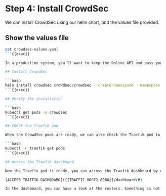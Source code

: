 # Step 4: Install CrowdSec

We can install CrowdSec using our helm chart, and the values file provided.

## Show the values file

```bash
cat crowdsec-values.yaml
```{{exec}}

In a production system, you’ll want to keep the Online API and pass your enrollment key in the environment. You can do this by setting the `DISABLE_ONLINE_API` environment variable to `false` in the `crowdsec-values.yaml` file.

## Install CrowdSec

```bash
helm install crowdsec crowdsec/crowdsec --create-namespace --namespace crowdsec  -f crowdsec-values.yaml
```{{exec}}

## Verify the installation

```bash
kubectl get pods -n crowdsec
```{{exec}}

## Check the Traefik pod

When the CrowdSec pods are ready, we can also check the Traefik pod to see if it successfully mounted the bouncer certificate:

```bash
kubectl -n traefik get pods
```{{exec}}

## Access the Traefik dashboard

Now the Traefik pod is ready, you can access the Traefik dashboard by clicking on the link below:

[ACCESS TRAEFIK DASHBOARD]({{TRAFFIC_HOST2_8080}}/dashboard/#)

In the dashboard, you can have a look at the routers. Something is not right, because the bouncer plugin has been installed but not configured yet.